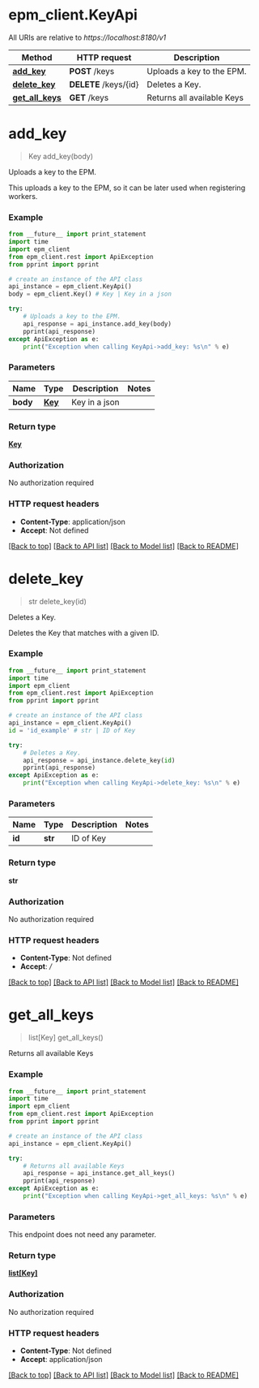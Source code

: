 # epm_client.KeyApi

All URIs are relative to *https://localhost:8180/v1*

Method | HTTP request | Description
------------- | ------------- | -------------
[**add_key**](KeyApi.md#add_key) | **POST** /keys | Uploads a key to the EPM.
[**delete_key**](KeyApi.md#delete_key) | **DELETE** /keys/{id} | Deletes a Key.
[**get_all_keys**](KeyApi.md#get_all_keys) | **GET** /keys | Returns all available Keys


# **add_key**
> Key add_key(body)

Uploads a key to the EPM.

This uploads a key to the EPM, so it can be later used when registering workers.

### Example 
```python
from __future__ import print_statement
import time
import epm_client
from epm_client.rest import ApiException
from pprint import pprint

# create an instance of the API class
api_instance = epm_client.KeyApi()
body = epm_client.Key() # Key | Key in a json

try: 
    # Uploads a key to the EPM.
    api_response = api_instance.add_key(body)
    pprint(api_response)
except ApiException as e:
    print("Exception when calling KeyApi->add_key: %s\n" % e)
```

### Parameters

Name | Type | Description  | Notes
------------- | ------------- | ------------- | -------------
 **body** | [**Key**](Key.md)| Key in a json | 

### Return type

[**Key**](Key.md)

### Authorization

No authorization required

### HTTP request headers

 - **Content-Type**: application/json
 - **Accept**: Not defined

[[Back to top]](#) [[Back to API list]](../README.md#documentation-for-api-endpoints) [[Back to Model list]](../README.md#documentation-for-models) [[Back to README]](../README.md)

# **delete_key**
> str delete_key(id)

Deletes a Key.

Deletes the Key that matches with a given ID.

### Example 
```python
from __future__ import print_statement
import time
import epm_client
from epm_client.rest import ApiException
from pprint import pprint

# create an instance of the API class
api_instance = epm_client.KeyApi()
id = 'id_example' # str | ID of Key

try: 
    # Deletes a Key.
    api_response = api_instance.delete_key(id)
    pprint(api_response)
except ApiException as e:
    print("Exception when calling KeyApi->delete_key: %s\n" % e)
```

### Parameters

Name | Type | Description  | Notes
------------- | ------------- | ------------- | -------------
 **id** | **str**| ID of Key | 

### Return type

**str**

### Authorization

No authorization required

### HTTP request headers

 - **Content-Type**: Not defined
 - **Accept**: */*

[[Back to top]](#) [[Back to API list]](../README.md#documentation-for-api-endpoints) [[Back to Model list]](../README.md#documentation-for-models) [[Back to README]](../README.md)

# **get_all_keys**
> list[Key] get_all_keys()

Returns all available Keys

### Example 
```python
from __future__ import print_statement
import time
import epm_client
from epm_client.rest import ApiException
from pprint import pprint

# create an instance of the API class
api_instance = epm_client.KeyApi()

try: 
    # Returns all available Keys
    api_response = api_instance.get_all_keys()
    pprint(api_response)
except ApiException as e:
    print("Exception when calling KeyApi->get_all_keys: %s\n" % e)
```

### Parameters
This endpoint does not need any parameter.

### Return type

[**list[Key]**](Key.md)

### Authorization

No authorization required

### HTTP request headers

 - **Content-Type**: Not defined
 - **Accept**: application/json

[[Back to top]](#) [[Back to API list]](../README.md#documentation-for-api-endpoints) [[Back to Model list]](../README.md#documentation-for-models) [[Back to README]](../README.md)

